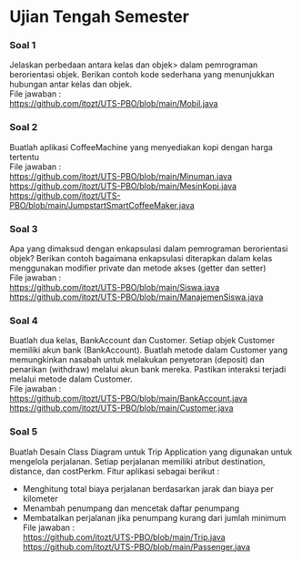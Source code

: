 # Ujian Tengah Semester

### Soal 1
Jelaskan perbedaan antara kelas dan objek> dalam pemrograman berorientasi objek. Berikan contoh kode sederhana yang menunjukkan hubungan antar kelas dan objek.<br>
File jawaban : <br>
https://github.com/itozt/UTS-PBO/blob/main/Mobil.java

### Soal 2
Buatlah aplikasi CoffeeMachine yang menyediakan kopi dengan harga tertentu<br>
File jawaban :<br>
https://github.com/itozt/UTS-PBO/blob/main/Minuman.java <br>
https://github.com/itozt/UTS-PBO/blob/main/MesinKopi.java<br>
https://github.com/itozt/UTS-PBO/blob/main/JumpstartSmartCoffeeMaker.java

### Soal 3
Apa yang dimaksud dengan enkapsulasi dalam pemrograman berorientasi objek? Berikan contoh bagaimana enkapsulasi diterapkan dalam kelas menggunakan modifier private dan metode akses (getter dan setter)<br>
File jawaban :<br>
https://github.com/itozt/UTS-PBO/blob/main/Siswa.java<br>
https://github.com/itozt/UTS-PBO/blob/main/ManajemenSiswa.java

### Soal 4
Buatlah dua kelas, BankAccount dan Customer. Setiap objek Customer memiliki akun bank (BankAccount). Buatlah metode dalam Customer yang memungkinkan nasabah untuk melakukan penyetoran (deposit) dan penarikan (withdraw) melalui akun bank mereka. Pastikan interaksi terjadi melalui metode dalam Customer.<br>
File jawaban :<br>
https://github.com/itozt/UTS-PBO/blob/main/BankAccount.java<br>
https://github.com/itozt/UTS-PBO/blob/main/Customer.java

### Soal 5
Buatlah Desain Class Diagram untuk Trip Application yang digunakan untuk mengelola perjalanan. Setiap perjalanan memiliki atribut destination, distance, dan costPerkm. Fitur aplikasi sebagai berikut :
- Menghitung total biaya perjalanan berdasarkan jarak dan biaya per kilometer
- Menambah penumpang dan mencetak daftar penumpang
- Membatalkan perjalanan jika penumpang kurang dari jumlah minimum<br>
File jawaban : <br>
https://github.com/itozt/UTS-PBO/blob/main/Trip.java<br>
https://github.com/itozt/UTS-PBO/blob/main/Passenger.java
